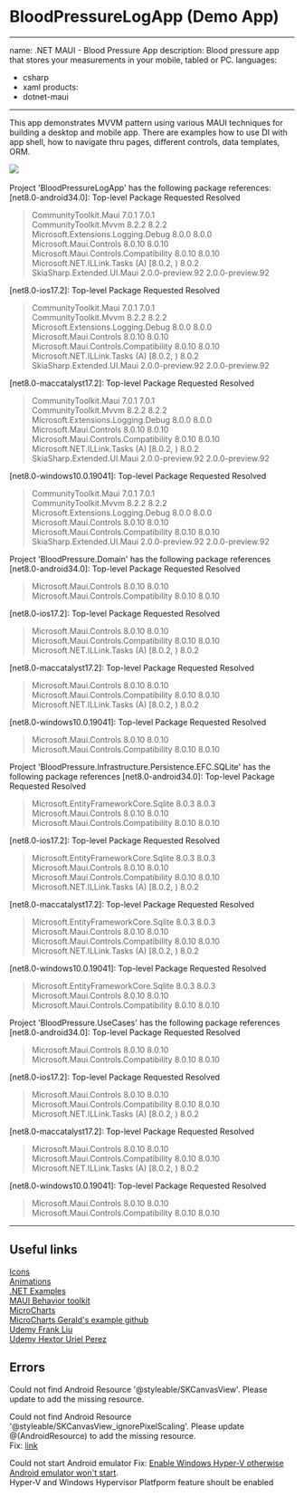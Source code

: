 # BloodPressureLogApp (Demo App)  
---
name: .NET MAUI - Blood Pressure App
description: Blood pressure app that stores your measurements in your mobile, tabled or PC.
languages:
- csharp
- xaml
products:
- dotnet-maui 
---

This app demonstrates MVVM pattern using various MAUI techniques for building a desktop and mobile app. There are examples how to use DI with app shell, how to navigate thru pages, different controls, data templates, ORM.

<img src="start.gif"/>
<img src="">


Project 'BloodPressureLogApp' has the following package references:  
[net8.0-android34.0]: 
   Top-level Package                               Requested          Resolved        
   > CommunityToolkit.Maui                         7.0.1              7.0.1           
   > CommunityToolkit.Mvvm                         8.2.2              8.2.2           
   > Microsoft.Extensions.Logging.Debug            8.0.0              8.0.0           
   > Microsoft.Maui.Controls                       8.0.10             8.0.10          
   > Microsoft.Maui.Controls.Compatibility         8.0.10             8.0.10          
   > Microsoft.NET.ILLink.Tasks              (A)   [8.0.2, )          8.0.2           
   > SkiaSharp.Extended.UI.Maui                    2.0.0-preview.92   2.0.0-preview.92

   [net8.0-ios17.2]: 
   Top-level Package                               Requested          Resolved        
   > CommunityToolkit.Maui                         7.0.1              7.0.1           
   > CommunityToolkit.Mvvm                         8.2.2              8.2.2           
   > Microsoft.Extensions.Logging.Debug            8.0.0              8.0.0           
   > Microsoft.Maui.Controls                       8.0.10             8.0.10          
   > Microsoft.Maui.Controls.Compatibility         8.0.10             8.0.10          
   > Microsoft.NET.ILLink.Tasks              (A)   [8.0.2, )          8.0.2           
   > SkiaSharp.Extended.UI.Maui                    2.0.0-preview.92   2.0.0-preview.92

   [net8.0-maccatalyst17.2]: 
   Top-level Package                               Requested          Resolved        
   > CommunityToolkit.Maui                         7.0.1              7.0.1           
   > CommunityToolkit.Mvvm                         8.2.2              8.2.2           
   > Microsoft.Extensions.Logging.Debug            8.0.0              8.0.0           
   > Microsoft.Maui.Controls                       8.0.10             8.0.10          
   > Microsoft.Maui.Controls.Compatibility         8.0.10             8.0.10          
   > Microsoft.NET.ILLink.Tasks              (A)   [8.0.2, )          8.0.2           
   > SkiaSharp.Extended.UI.Maui                    2.0.0-preview.92   2.0.0-preview.92

   [net8.0-windows10.0.19041]: 
   Top-level Package                            Requested          Resolved        
   > CommunityToolkit.Maui                      7.0.1              7.0.1           
   > CommunityToolkit.Mvvm                      8.2.2              8.2.2           
   > Microsoft.Extensions.Logging.Debug         8.0.0              8.0.0           
   > Microsoft.Maui.Controls                    8.0.10             8.0.10          
   > Microsoft.Maui.Controls.Compatibility      8.0.10             8.0.10          
   > SkiaSharp.Extended.UI.Maui                 2.0.0-preview.92   2.0.0-preview.92

Project 'BloodPressure.Domain' has the following package references
   [net8.0-android34.0]: 
   Top-level Package                            Requested   Resolved
   > Microsoft.Maui.Controls                    8.0.10      8.0.10  
   > Microsoft.Maui.Controls.Compatibility      8.0.10      8.0.10  

   [net8.0-ios17.2]: 
   Top-level Package                               Requested   Resolved
   > Microsoft.Maui.Controls                       8.0.10      8.0.10  
   > Microsoft.Maui.Controls.Compatibility         8.0.10      8.0.10  
   > Microsoft.NET.ILLink.Tasks              (A)   [8.0.2, )   8.0.2   

   [net8.0-maccatalyst17.2]: 
   Top-level Package                               Requested   Resolved
   > Microsoft.Maui.Controls                       8.0.10      8.0.10  
   > Microsoft.Maui.Controls.Compatibility         8.0.10      8.0.10  
   > Microsoft.NET.ILLink.Tasks              (A)   [8.0.2, )   8.0.2   

   [net8.0-windows10.0.19041]: 
   Top-level Package                            Requested   Resolved
   > Microsoft.Maui.Controls                    8.0.10      8.0.10  
   > Microsoft.Maui.Controls.Compatibility      8.0.10      8.0.10  

Project 'BloodPressure.Infrastructure.Persistence.EFC.SQLite' has the following package references
   [net8.0-android34.0]: 
   Top-level Package                            Requested   Resolved
   > Microsoft.EntityFrameworkCore.Sqlite       8.0.3       8.0.3   
   > Microsoft.Maui.Controls                    8.0.10      8.0.10  
   > Microsoft.Maui.Controls.Compatibility      8.0.10      8.0.10  

   [net8.0-ios17.2]: 
   Top-level Package                               Requested   Resolved
   > Microsoft.EntityFrameworkCore.Sqlite          8.0.3       8.0.3   
   > Microsoft.Maui.Controls                       8.0.10      8.0.10  
   > Microsoft.Maui.Controls.Compatibility         8.0.10      8.0.10  
   > Microsoft.NET.ILLink.Tasks              (A)   [8.0.2, )   8.0.2   

   [net8.0-maccatalyst17.2]: 
   Top-level Package                               Requested   Resolved
   > Microsoft.EntityFrameworkCore.Sqlite          8.0.3       8.0.3   
   > Microsoft.Maui.Controls                       8.0.10      8.0.10  
   > Microsoft.Maui.Controls.Compatibility         8.0.10      8.0.10  
   > Microsoft.NET.ILLink.Tasks              (A)   [8.0.2, )   8.0.2   

   [net8.0-windows10.0.19041]: 
   Top-level Package                            Requested   Resolved
   > Microsoft.EntityFrameworkCore.Sqlite       8.0.3       8.0.3   
   > Microsoft.Maui.Controls                    8.0.10      8.0.10  
   > Microsoft.Maui.Controls.Compatibility      8.0.10      8.0.10  

Project 'BloodPressure.UseCases' has the following package references
   [net8.0-android34.0]: 
   Top-level Package                            Requested   Resolved
   > Microsoft.Maui.Controls                    8.0.10      8.0.10  
   > Microsoft.Maui.Controls.Compatibility      8.0.10      8.0.10  

   [net8.0-ios17.2]: 
   Top-level Package                               Requested   Resolved
   > Microsoft.Maui.Controls                       8.0.10      8.0.10  
   > Microsoft.Maui.Controls.Compatibility         8.0.10      8.0.10  
   > Microsoft.NET.ILLink.Tasks              (A)   [8.0.2, )   8.0.2   

   [net8.0-maccatalyst17.2]: 
   Top-level Package                               Requested   Resolved
   > Microsoft.Maui.Controls                       8.0.10      8.0.10  
   > Microsoft.Maui.Controls.Compatibility         8.0.10      8.0.10  
   > Microsoft.NET.ILLink.Tasks              (A)   [8.0.2, )   8.0.2   

   [net8.0-windows10.0.19041]: 
   Top-level Package                            Requested   Resolved
   > Microsoft.Maui.Controls                    8.0.10      8.0.10  
   > Microsoft.Maui.Controls.Compatibility      8.0.10      8.0.10  

---
## Useful links 
[Icons](https://fontello.com/)  
[Animations](https://lottiefiles.com/)  
[.NET Examples](https://github.com/dotnet/maui-samples?tab=readme-ov-file)  
[ MAUI Behavior toolkit](https://learn.microsoft.com/en-us/dotnet/communitytoolkit/maui/behaviors/numeric-validation-behavior#using-the-numericvalidationbehavior)  
[MicroCharts](https://www.youtube.com/watch?v=yMG8oPIuMig)  
[MicroCharts Gerald's example github](https://github.com/jfversluis/MauiMicrochartsSample/)  
[Udemy Frank Liu](https://www.udemy.com/share/1096Xs3@prGNOkbD_3gUDs6ry_OeVllmirlaJIoqxVEwy4kDkSigwtafEMBtbBhZ7luT8Gz-Eg==/)  
[Udemy Hextor Uriel Perez](https://www.udemy.com/share/106HTg3@q_PJcsRGyH4j3uuUMTA4a6ZORCmO0H69OfESpB0kmOfGdTS_UY-d_Se1oyU092RNaQ==/)

## Errors  
Could not find Android Resource '@styleable/SKCanvasView'. Please update to add the missing resource.

Could not find Android Resource '@styleable/SKCanvasView_ignorePixelScaling'. Please update @(AndroidResource) to add the missing resource.  
Fix: [link](https://github.com/dotnet/maui/issues/19645#issuecomment-1924235196)  

Could not start Android emulator
Fix: [Enable Windows Hyper-V otherwise Android emulator won't start](https://learn.microsoft.com/en-us/dotnet/maui/android/emulator/hardware-acceleration?view=net-maui-8.0#enable-hyper-v-acceleration-in-windows).  
Hyper-V and Windows Hypervisor Platfporm feature shoult be enabled
